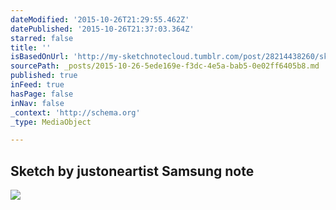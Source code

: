 ```yaml
---
dateModified: '2015-10-26T21:29:55.462Z'
datePublished: '2015-10-26T21:37:03.364Z'
starred: false
title: ''
isBasedOnUrl: 'http://my-sketchnotecloud.tumblr.com/post/28214438260/sketch-by-justoneartist-samsung-note'
sourcePath: _posts/2015-10-26-5ede169e-f3dc-4e5a-bab5-0e02ff6405b8.md
published: true
inFeed: true
hasPage: false
inNav: false
_context: 'http://schema.org'
_type: MediaObject

---
```

<article style=""><h1>Sketch by justoneartist Samsung note</h1><p></p><img src="http://41.media.tumblr.com/tumblr_m7vzujqRp31rpz8n2o1_1280.jpg" /></article>